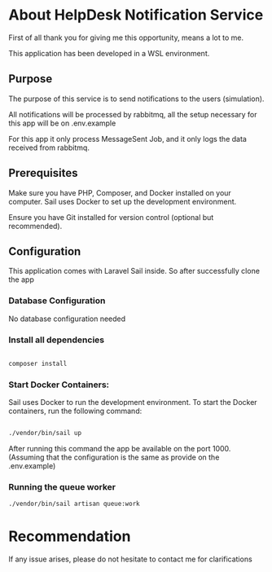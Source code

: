
# About HelpDesk Notification Service
First of all thank you for giving me this opportunity, means a lot to me.

This application has been developed in a WSL environment.

## Purpose

The purpose of this service is to send notifications to the users (simulation).

All notifications will be processed by rabbitmq, all the setup necessary for this app will be on .env.example

For this app it only process MessageSent Job, and it only logs the data received from rabbitmq.

## Prerequisites

Make sure you have PHP, Composer, and Docker installed on your computer. Sail uses Docker to set up the development environment.

Ensure you have Git installed for version control (optional but recommended).

## Configuration
This application comes with Laravel Sail inside. So after successfully clone the app

### Database Configuration

No database configuration needed

### Install all dependencies


```bash

composer install

```


### Start Docker Containers:

Sail uses Docker to run the development environment. To start the Docker containers, run the following command:


```bash

./vendor/bin/sail up

```

After running this command the app be available on the port 1000. (Assuming that the configuration is the same as provide on the .env.example)

### Running the queue worker


```bash
./vendor/bin/sail artisan queue:work

```

# Recommendation

If any issue arises, please do not hesitate to contact me for clarifications

